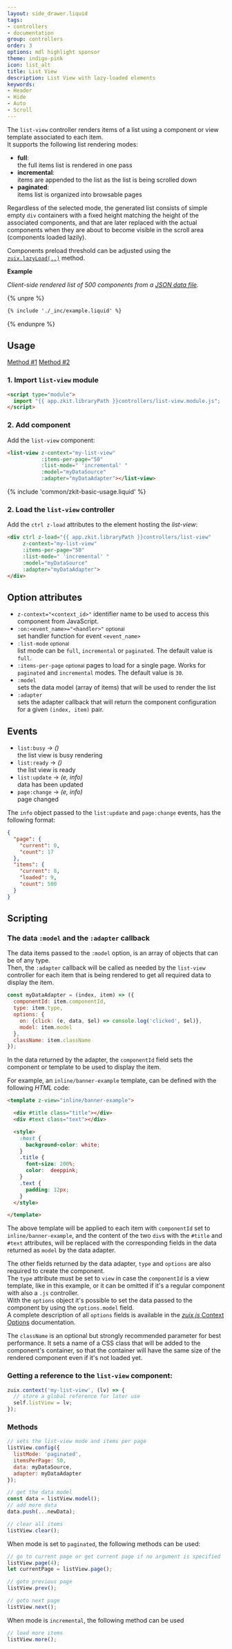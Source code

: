 ```yaml
---
layout: side_drawer.liquid
tags:
- controllers
- documentation
group: controllers
order: 3
options: mdl highlight sponsor
theme: indigo-pink
icon: list_alt
title: List View
description: List View with lazy-loaded elements
keywords:
- Header
- Hide
- Auto
- Scroll
---
```


The `list-view` controller renders items of a list using a component or view template associated to each item.  
It supports the following list rendering modes:

- **full**:  
  the full items list is rendered in one pass
- **incremental**:  
  items are appended to the list as the list is being scrolled down
- **paginated**:  
  items list is organized into browsable pages

Regardless of the selected mode, the generated list consists of simple empty <code>div</code> containers with a fixed height
matching the height of the associated components, and that are later replaced with the actual components when they
are about to become visible in the scroll area (components loaded lazily).

Components preload threshold can be adjusted using the [`zuix.lazyLoad(..)`](https://zuixjs.org/pages/documentation/api/zuix/Zuix/#lazyLoad) method.  


**Example**

*Client-side rendered list of 500 components from a <a href="./test-data.json" target="blank">JSON data file</a>.*

{% unpre %}
```html
{% include './_inc/example.liquid' %}
```
{% endunpre %}


## Usage

<div class="mdl-tabs mdl-js-tabs mdl-js-ripple-effect">
  <div class="mdl-tabs__tab-bar" layout="row top-left">
      <a href="#module" class="mdl-tabs__tab is-active">Method #1</a>
      <a href="#script" class="mdl-tabs__tab">Method #2</a>
  </div>
  <div class="mdl-tabs__panel is-active" id="module">

### 1. Import `list-view` module

```html
<script type="module">
  import "{{ app.zkit.libraryPath }}controllers/list-view.module.js";
</script>
```

### 2. Add component

Add the `list-view` component:

```html
<list-view z-context="my-list-view"
           :items-per-page="50"
           :list-mode=" 'incremental' "
           :model="myDataSource"
           :adapter="myDataAdapter"></list-view>
```

  </div>
  <div class="mdl-tabs__panel" id="script">


{% include 'common/zkit-basic-usage.liquid' %}

### 2. Load the `list-view` controller

Add the `ctrl z-load` attributes to the element hosting the *list-view*:

```html
<div ctrl z-load="{{ app.zkit.libraryPath }}controllers/list-view"
     z-context="my-list-view"
     :items-per-page="50"
     :list-mode=" 'incremental' "
     :model="myDataSource"
     :adapter="myDataAdapter">
</div>
```

  </div>
</div>


## Option attributes

- `z-context="<context_id>"`
  identifier name to be used to access this component from JavaScript.
- `:on:<event_name>="<handler>"` <small>optional</small>  
  set handler function for event `<event_name>`
- `:list-mode` <small>optional</small>  
  list mode can be `full`, `incremental` or `paginated`. The default value is `full`.
- `:items-per-page` <small>optional</small>
  pages to load for a single page. Works for `paginated` and `incremental` modes. The default value is `30`.
- `:model`  
  sets the data model (array of items) that will be used to render the list
- `:adapter`  
  sets the adapter callback that will return the component configuration for a given `(index, item)` pair.

####


## Events

- `list:busy` &rarr; *()*  
  the list view is busy rendering
- `list:ready` &rarr; *()*  
  the list view is ready
- `list:update` &rarr; *(e, info)*  
  data has been updated
- `page:change` &rarr; *(e, info)*  
  page changed

The `info` object passed to the `list:update` and `page:change` events, has the following format:

```json
{
  "page": {
    "current": 0,
    "count": 17
  },
  "items": {
    "current": 8,
    "loaded": 9,
    "count": 500
  }
}
```



## Scripting

### The data `:model` and the `:adapter` callback

The data items passed to the `:model` option, is an array of objects that can be of any type.  
Then, the `:adapter` callback will be called as needed by the `list-view` controller for each item that
is being rendered to get all required data to display the item.

```js
const myDataAdapter = (index, item) => ({
  componentId: item.componentId,
  type: item.type,
  options: {
    on: {click: (e, data, $el) => console.log('clicked', $el)},
    model: item.model
  },
  className: item.className
});
```

In the data returned by the adapter, the `componentId` field sets the component or template to be used to display the
item.

For example, an `inline/banner-example` template, can be defined with the following *HTML* code:

```html
<template z-view="inline/banner-example">

  <div #title class="title"></div>
  <div #text class="text"></div>

  <style>
    :host {
      background-color: white;
    }
    .title {
      font-size: 200%;
      color:  deeppink;
    }
    .text {
      padding: 12px;
    }
  </style>

</template>
```

The above template will be applied to each item with `componentId` set to `inline/banner-example`, and the content of the
two `div`s with the `#title` and `#text` attributes, will be replaced with the corresponding fields in the data returned
as `model` by the data adapter.

The other fields returned by the data adapter, `type` and `options` are also required to create the component.  
The `type` attribute must be set to `view` in case the `componentId` is a view template, like in this example, or
it can be omitted if it's a regular component with also a `.js` controller.  
With the `options` object it's possible to set the data passed to the component by using the `options.model` field.  
A complete description of all `options` fields is available in the [*zuix.js* Context Options](https://zuixjs.org/pages/documentation/context_options/) documentation. 

The `className` is an optional but strongly recommended parameter for best performance. It sets a name of a CSS class that
will be added to the component's container, so that the container will have the same size of the rendered component even
if it's not loaded yet.


### Getting a reference to the `list-view` component:

```js
zuix.context('my-list-view', (lv) => {
  // store a global reference for later use
  self.listView = lv;
});
```


### Methods

```js
// sets the list-view mode and items per page
listView.config({
  listMode: 'paginated',
  itemsPerPage: 50,
  data: myDataSource,
  adapter: myDataAdapter
});

// get the data model
const data = listView.model();
// add more data
data.push(...newData);

// clear all items
listView.clear();
```

When mode is set to `paginated`, the following methods can be used:

```js
// go to current page or get current page if no argument is specified
listView.page(4);
let currentPage = listView.page(); 

// goto previous page
listView.prev();

// goto next page
listView.next();
```

When mode is `incremental`, the following method can be used

```js
// load more items
listView.more();
```
